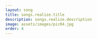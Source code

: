 ```yaml
---
layout: song
title: songs.realize.title
description: songs.realize.description
image: assets/images/pic04.jpg
order: 4
---
```


